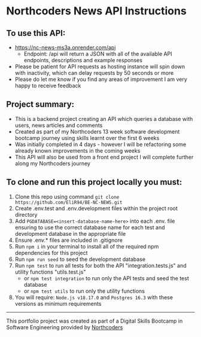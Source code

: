 # Northcoders News API Instructions

## To use this API: 
* https://nc-news-ms3a.onrender.com/api
    * Endpoint: /api will return a JSON with all of the available API endpoints, descriptions and example responses
* Please be patient for API requests as hosting instance will spin down with inactivity, which can delay requests by 50 seconds or more
* Please do let me know if you find any areas of improvement I am very happy to receive feedback

## Project summary:
* This is a backend project creating an API which queries a database with users, news articles and comments
* Created as part of my Northcoders 13 week software development bootcamp journey using skills learnt over the first 6 weeks
* Was initially completed in 4 days - however I will be refactoring some already known improvements in the coming weeks
* This API will also be used from a front end project I will complete further along my Northcoders journey

## To clone and run this project locally you must:
1. Clone this repo using command `git clone https://github.com/EliR94/BE-NC-NEWS.git`
2. Create .env.test and .env.development files within the project root directory
3. Add `PGDATABASE=<insert-database-name-here>` into each .env. file ensuring to use the correct database name for each test and development database in the appropriate file 
4. Ensure .env.* files are included in .gitignore
5. Run `npm i` in your terminal to install all of the required npm dependencies for this project
6. Run `npm run seed` to seed the development database
7. Run `npm test` to run all tests for both the API "integration.tests.js" and utility functions "utils.test.js"
    * or `npm test integration` to run only the API tests and seed the test database
    * or `npm test utils` to run only the utility functions
8. You will require: `Node.js v18.17.0` and `Postgres 16.3` with these versions as minimum requirements

--- 
This portfolio project was created as part of a Digital Skills Bootcamp in Software Engineering provided by [Northcoders](https://northcoders.com/)
